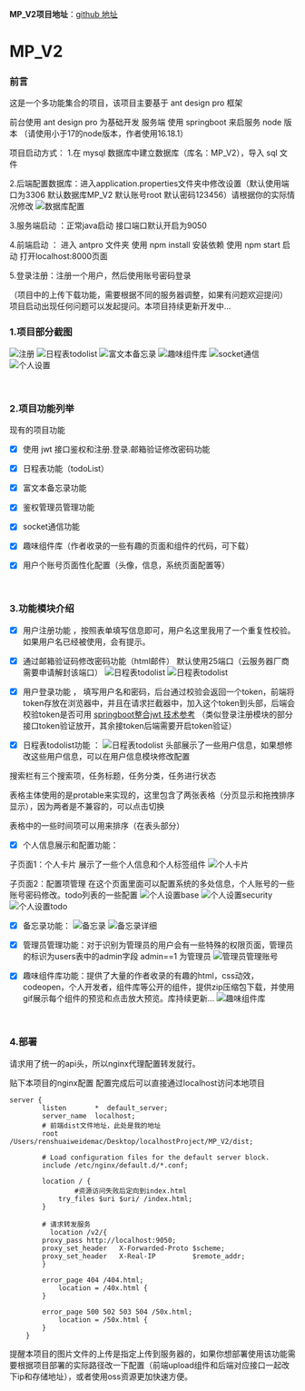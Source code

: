 **MP_V2项目地址**：[github 地址](https://github.com/SSDWGG/MP_V2.git)
<!-- **MP_V2项目地址**：[项目在线地址](http://ssdwgg.xyz:2231) -->

# MP_V2

### 前言

这是一个多功能集合的项目，该项目主要基于 ant design pro 框架

前台使用 ant design pro 为基础开发
服务端 使用 springboot 来启服务
node 版本 （请使用小于17的node版本，作者使用16.18.1）

项目启动方式：
1.在 mysql 数据库中建立数据库（库名：MP_V2），导入 sql 文件

2.后端配置数据库：进入application.properties文件夹中修改设置（默认使用端口为3306  默认数据库MP_V2 默认账号root 默认密码123456）请根据你的实际情况修改
![数据库配置](V2_imgList/db.png)

3.服务端启动 ：正常java启动 接口端口默认开启为9050

4.前端启动 ： 进入 antpro 文件夹 使用 npm install 安装依赖 使用 npm start 启动 打开localhost:8000页面

5.登录注册：注册一个用户，然后使用账号密码登录


（项目中的上传下载功能，需要根据不同的服务器调整，如果有问题欢迎提问）
项目启动出现任何问题可以发起提问。本项目持续更新开发中...
<br/>

### 1.项目部分截图

![注册](V2_imgList/register.png)
![日程表todolist](V2_imgList/todoList.png)
![富文本备忘录](V2_imgList/beiwangluUpdate.png)
![趣味组件库](V2_imgList/FC.png)
![socket通信](V2_imgList/socketHello.png)
![个人设置](V2_imgList/accountSettingBase.png)

<br/>

### 2.项目功能列举

现有的项目功能
- [x] 使用 jwt 接口鉴权和注册.登录.邮箱验证修改密码功能
- [x] 日程表功能（todoList）
- [x] 富文本备忘录功能
- [x] 鉴权管理员管理功能
- [x] socket通信功能
- [x] 趣味组件库（作者收录的一些有趣的页面和组件的代码，可下载）
- [x] 用户个账号页面性化配置（头像，信息，系统页面配置等）



<br/>

### 3.功能模块介绍
- [x] 用户注册功能  ，按照表单填写信息即可，用户名这里我用了一个重复性校验。如果用户名已经被使用，会有提示。

- [x] 通过邮箱验证码修改密码功能（html邮件） 默认使用25端口（云服务器厂商需要申请解封该端口）
![日程表todolist](V2_imgList/updatePassword.png)
![日程表todolist](V2_imgList/acceptCode.png)

- [x] 用户登录功能 ， 填写用户名和密码，后台通过校验会返回一个token，前端将token存放在浏览器中，并且在请求拦截器中，加入这个token到头部，后端会校验token是否可用
[springboot整合jwt 技术参考](https://blog.csdn.net/weixin_46195957/article/details/115326648)
（类似登录注册模块的部分接口token验证放开，其余接token后端需要开启token验证）


- [x] 日程表todolist功能 ： 
![日程表todolist](V2_imgList/todoList.png)
头部展示了一些用户信息，如果想修改这些用户信息，可以在用户信息模块修改配置

搜索栏有三个搜索项，任务标题，任务分类，任务进行状态

表格主体使用的是protable来实现的，这里包含了两张表格（分页显示和拖拽排序显示），因为两者是不兼容的，可以点击切换

表格中的一些时间项可以用来排序（在表头部分）

- [x] 个人信息展示和配置功能：

子页面1：个人卡片  展示了一些个人信息和个人标签组件
![个人卡片](V2_imgList/accountCard.png)

子页面2：配置项管理   在这个页面里面可以配置系统的多处信息，个人账号的一些账号密码修改。todo列表的一些配置
![个人设置base](V2_imgList/accountSettingBase.png)
![个人设置security](V2_imgList/accountSettingSecurity.png)
![个人设置todo](V2_imgList/accountSettingTodo.png)

- [x] 备忘录功能：
![备忘录](V2_imgList/beiwanglu.png)
![备忘录详细](V2_imgList/beiwangluUpdate.png)

- [x] 管理员管理功能：对于识别为管理员的用户会有一些特殊的权限页面，管理员的标识为users表中的admin字段   admin==1 为管理员
![管理员管理账号](V2_imgList/adminAccount.png)

- [x] 趣味组件库功能：提供了大量的作者收录的有趣的html，css动效，codeopen，个人开发者，组件库等公开的组件，提供zip压缩包下载，并使用gif展示每个组件的预览和点击放大预览。库持续更新...
![趣味组件库](V2_imgList/FC.png)

<br/>

### 4.部署
请求用了统一的api头，所以nginx代理配置转发就行。

贴下本项目的nginx配置
配置完成后可以直接通过localhost访问本地项目

```
server {
        listen       *  default_server;
        server_name  localhost;
        # 前端dist文件地址，此处是我的地址
        root       /Users/renshuaiweidemac/Desktop/localhostProject/MP_V2/dist;

        # Load configuration files for the default server block.
        include /etc/nginx/default.d/*.conf;

        location / {
                #资源访问失败后定向到index.html
            try_files $uri $uri/ /index.html;
        }
        
        # 请求转发服务
	      location /v2/{
        proxy_pass http://localhost:9050;
        proxy_set_header   X-Forwarded-Proto $scheme;
        proxy_set_header   X-Real-IP         $remote_addr;
        }

        error_page 404 /404.html;
            location = /40x.html {
        }

        error_page 500 502 503 504 /50x.html;
            location = /50x.html {
        }
    }
```

提醒本项目的图片文件的上传是指定上传到服务器的，如果你想部署使用该功能需要根据项目部署的实际路径改一下配置（前端upload组件和后端对应接口一起改下ip和存储地址），或者使用oss资源更加快速方便。
<!-- 联系请致信E-mail：1982549567@qq.com -->